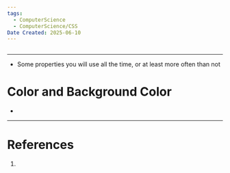 ```yaml
---
tags:
  - ComputerScience
  - ComputerScience/CSS
Date Created: 2025-06-10
---
```

```table-of-contents
```
---
- Some properties you will use all the time, or at least more often than not
# Color and Background Color
- 
---
# References
1. 